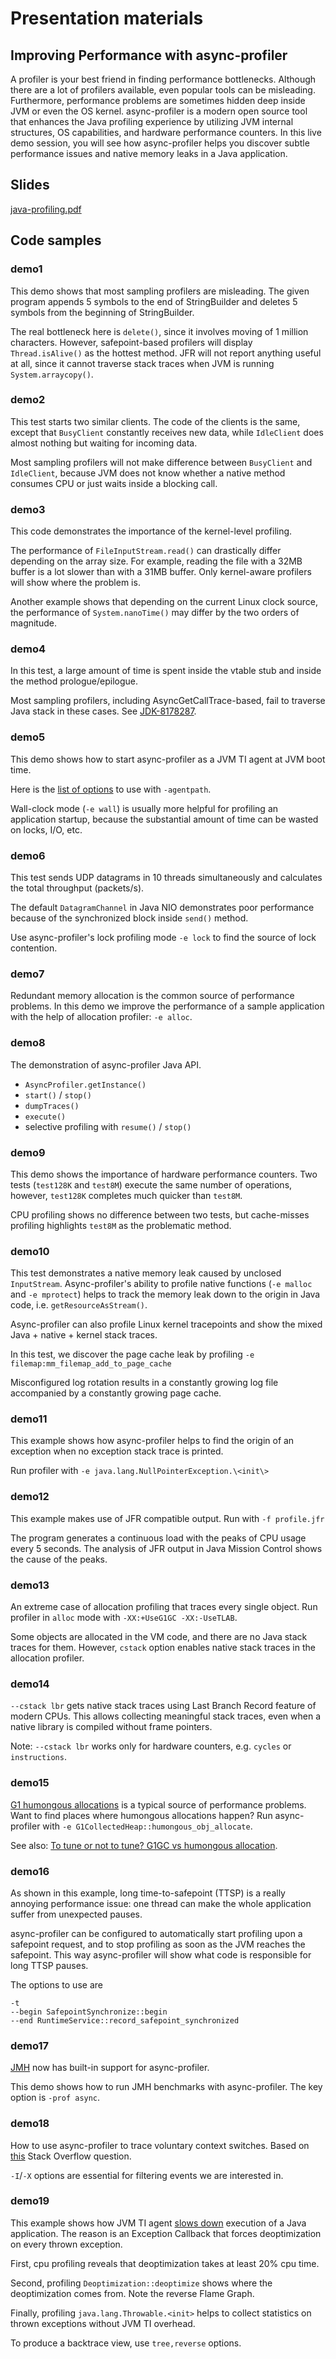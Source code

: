 # Presentation materials

## Improving Performance with async-profiler

A profiler is your best friend in finding performance bottlenecks.
Although there are a lot of profilers available, even popular tools can be misleading.
Furthermore, performance problems are sometimes hidden deep inside JVM or even the OS kernel.
async-profiler is a modern open source tool that enhances the Java profiling experience
by utilizing JVM internal structures, OS capabilities, and hardware performance counters.
In this live demo session, you will see how async-profiler helps you discover
subtle performance issues and native memory leaks in a Java application.

## Slides

[java-profiling.pdf](presentation/java-profiling.pdf)

## Code samples

### demo1

This demo shows that most sampling profilers are misleading.
The given program appends 5 symbols to the end of StringBuilder
and deletes 5 symbols from the beginning of StringBuilder.

The real bottleneck here is `delete()`, since it involves moving
of 1 million characters. However, safepoint-based profilers
will display `Thread.isAlive()` as the hottest method.
JFR will not report anything useful at all, since it cannot
traverse stack traces when JVM is running `System.arraycopy()`.

### demo2

This test starts two similar clients. The code of the clients
is the same, except that `BusyClient` constantly receives new data,
while `IdleClient` does almost nothing but waiting for incoming data.

Most sampling profilers will not make difference between
`BusyClient` and `IdleClient`, because JVM does not know whether
a native method consumes CPU or just waits inside a blocking call.

### demo3

This code demonstrates the importance of the kernel-level profiling.

The performance of `FileInputStream.read()` can drastically differ
depending on the array size. For example, reading the file with a
32MB buffer is a lot slower than with a 31MB buffer.
Only kernel-aware profilers will show where the problem is.

Another example shows that depending on the current Linux clock source,
the performance of `System.nanoTime()` may differ by the two orders
of magnitude.

### demo4

In this test, a large amount of time is spent inside the vtable stub
and inside the method prologue/epilogue.

Most sampling profilers, including AsyncGetCallTrace-based,
fail to traverse Java stack in these cases.
See [JDK-8178287](https://bugs.openjdk.java.net/browse/JDK-8178287).

### demo5

This demo shows how to start async-profiler as a JVM TI agent at JVM boot time.

Here is the [list of options](https://github.com/jvm-profiling-tools/async-profiler/blob/master/src/arguments.cpp) to use with `-agentpath`.

Wall-clock mode (`-e wall`) is usually more helpful for profiling
an application startup, because the substantial amount of time
can be wasted on locks, I/O, etc.

### demo6

This test sends UDP datagrams in 10 threads simultaneously
and calculates the total throughput (packets/s).

The default `DatagramChannel` in Java NIO demonstrates poor performance
because of the synchronized block inside `send()` method.

Use async-profiler's lock profiling mode `-e lock`
to find the source of lock contention.

### demo7

Redundant memory allocation is the common source of performance problems.
In this demo we improve the performance of a sample application
with the help of allocation profiler: `-e alloc`.

### demo8

The demonstration of async-profiler Java API.

 - `AsyncProfiler.getInstance()`
 - `start()` / `stop()`
 - `dumpTraces()`
 - `execute()`
 - selective profiling with `resume()` / `stop()`

### demo9

This demo shows the importance of hardware performance counters.
Two tests (`test128K` and `test8M`) execute the same number of
operations, however, `test128K` completes much quicker than `test8M`.

CPU profiling shows no difference between two tests,
but cache-misses profiling highlights `test8M`
as the problematic method.

### demo10

This test demonstrates a native memory leak caused by
unclosed `InputStream`.
Async-profiler's ability to profile native functions
(`-e malloc` and `-e mprotect`)
helps to track the memory leak down to the origin
in Java code, i.e. `getResourceAsStream()`.

Async-profiler can also profile Linux kernel tracepoints
and show the mixed Java + native + kernel stack traces.

In this test, we discover the page cache leak
by profiling `-e filemap:mm_filemap_add_to_page_cache`

Misconfigured log rotation results in a constantly growing
log file accompanied by a constantly growing page cache.

### demo11

This example shows how async-profiler helps to find the origin
of an exception when no exception stack trace is printed.

Run profiler with `-e java.lang.NullPointerException.\<init\>`

### demo12

This example makes use of JFR compatible output.
Run with `-f profile.jfr`

The program generates a continuous load with
the peaks of CPU usage every 5 seconds.
The analysis of JFR output in Java Mission Control
shows the cause of the peaks.

### demo13

An extreme case of allocation profiling that traces every single
object. Run profiler in `alloc` mode with `-XX:+UseG1GC -XX:-UseTLAB`.

Some objects are allocated in the VM code, and there are no
Java stack traces for them. However, `cstack` option enables
native stack traces in the allocation profiler.

### demo14

`--cstack lbr` gets native stack traces using Last Branch Record
feature of modern CPUs. This allows collecting meaningful stack traces,
even when a native library is compiled without frame pointers.

Note: `--cstack lbr` works only for hardware counters,
e.g. `cycles` or `instructions`.

### demo15

[G1 humongous allocations](https://plumbr.io/handbook/gc-tuning-in-practice/other-examples/humongous-allocations)
is a typical source of performance problems.
Want to find places where humongous allocations happen?
Run async-profiler with `-e G1CollectedHeap::humongous_obj_allocate`.

See also: [To tune or not to tune? G1GC vs humongous allocation](https://www.linkedin.com/pulse/javajvmtuningprofilingg1-tune-g1gc-vs-humongous-krzysztof-%C5%9Blusarski/).

### demo16

As shown in this example, long time-to-safepoint (TTSP) is a really
annoying performance issue: one thread can make the whole application
suffer from unexpected pauses.

async-profiler can be configured to automatically start profiling
upon a safepoint request, and to stop profiling as soon as the JVM
reaches the safepoint. This way async-profiler will show
what code is responsible for long TTSP pauses.

The options to use are
```
-t
--begin SafepointSynchronize::begin
--end RuntimeService::record_safepoint_synchronized
```

### demo17

[JMH](https://github.com/openjdk/jmh) now has built-in support for async-profiler.

This demo shows how to run JMH benchmarks with async-profiler.
The key option is `-prof async`.

### demo18

How to use async-profiler to trace voluntary context switches.
Based on [this](https://stackoverflow.com/q/64392845/3448419) Stack Overflow question.

`-I`/`-X` options are essential for filtering events we are interested in.

### demo19

This example shows how JVM TI agent
[slows down](https://stackoverflow.com/q/64468923/3448419) execution
of a Java application. The reason is an Exception Callback
that forces deoptimization on every thrown exception.

First, cpu profiling reveals that deoptimization takes
at least 20% cpu time.

Second, profiling `Deoptimization::deoptimize` shows where
the deoptimization comes from. Note the reverse Flame Graph.

Finally, profiling `java.lang.Throwable.<init>`
helps to collect statistics on thrown exceptions
without JVM TI overhead.

To produce a backtrace view, use `tree,reverse` options.
